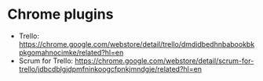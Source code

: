 # Chrome plugins

- Trello: https://chrome.google.com/webstore/detail/trello/dmdidbedhnbabookbkpkgomahnocimke/related?hl=en
- Scrum for Trello: https://chrome.google.com/webstore/detail/scrum-for-trello/jdbcdblgjdpmfninkoogcfpnkjmndgje/related?hl=en
